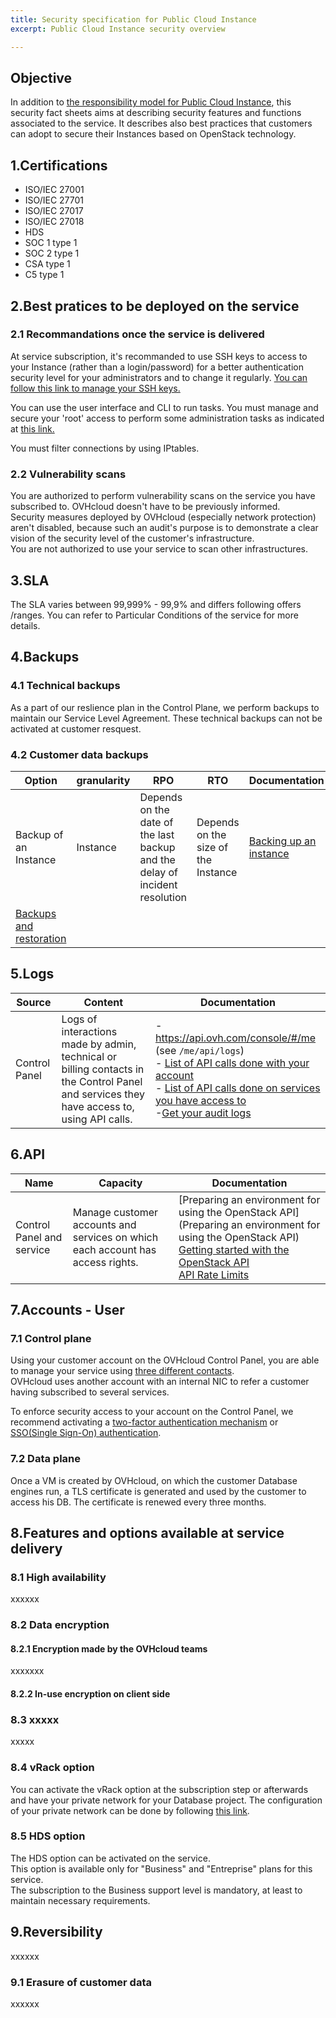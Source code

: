 ```yaml
---
title: Security specification for Public Cloud Instance
excerpt: Public Cloud Instance security overview

---
```


## Objective

In addition to [the responsibility model for Public Cloud Instance](/pages/public_cloud/compute/responsibility-model-instances), this security fact sheets aims at describing security features and functions associated to the service. It describes also best practices that customers can adopt to secure their Instances based on OpenStack technology.

## 1.Certifications

- ISO/IEC 27001
- ISO/IEC 27701
- ISO/IEC 27017
- ISO/IEC 27018
- HDS
- SOC 1 type 1
- SOC 2 type 1
- CSA type 1
- C5 type 1

## 2.Best pratices to be deployed on the service

### 2.1 Recommandations once the service is delivered

At service subscription, it's recommanded to use SSH keys to access to your Instance (rather than a login/password) for a better authentication security level for your administrators and to change it regularly. [You can follow this link to manage your SSH keys.](/pages/public_cloud/compute/public-cloud-first-steps)<br>

You can use the user interface and CLI to run tasks. You must manage and secure your 'root' access to perform some administration tasks as indicated at [this link.](/pages/public_cloud/compute/become_root_and_change_password) <br>

You must filter connections by using IPtables. 

### 2.2 Vulnerability scans

You are authorized to perform vulnerability scans on the service you have subscribed to. OVHcloud doesn't have to be previously informed.<br>
Security measures deployed by OVHcloud (especially network protection) aren't disabled, because such an audit's purpose is to demonstrate a clear vision of the security level of the customer's infrastructure.<br>
You are not authorized to use your service to scan other infrastructures.

## 3.SLA

The SLA varies between 99,999% - 99,9% and differs following offers /ranges.  You can refer to Particular Conditions of the service for more details. 

## 4.Backups

### 4.1 Technical backups

As a part of our reslience plan in the Control Plane, we perform backups to maintain our Service Level Agreement. These technical backups can not be activated at customer resquest. 

### 4.2 Customer data backups

| **Option** | **granularity** | **RPO** | **RTO** | **Documentation** |
| --- | --- | --- | --- | --- |
| Backup of an Instance | Instance | Depends on the date of the last backup and the delay of incident resolution | Depends on the size of the Instance | [Backing up an instance](/pages/public_cloud/compute/save_an_instance)<br>
[Backups and restoration](/pages/public_cloud/compute/create_restore_a_virtual_server_with_a_backup)|



## 5.Logs

| **Source** | **Content** | **Documentation** |
| --- | --- | --- |
| Control Panel | Logs of interactions made by admin, technical or billing contacts in the Control Panel and services they have access to, using API calls. |- <https://api.ovh.com/console/#/me> (see `/me/api/logs`)<br>- [List of API calls done with your account](https://api.ovh.com/console/#/me/api/logs/self~GET)<br>- [List of API calls done on services you have access to](https://api.ovh.com/console/#/me/api/logs/services~GET)<br>-[Get your audit logs](https://api.ovh.com/console/#/me/logs/audit~GET) |

## 6.API

| **Name** | **Capacity** | **Documentation** |
| --- | --- | --- |
| Control Panel and service | Manage customer accounts and services on which each account has access rights. | [Preparing an environment for using the OpenStack API](Preparing an environment for using the OpenStack API)<br>[Getting started with the OpenStack API](/pages/public_cloud/compute/starting_with_nova)<br>[API Rate Limits](/pages/public_cloud/compute/api_rate_limits) |

## 7.Accounts - User

### 7.1 Control plane

Using your customer account on the OVHcloud Control Panel, you are able to manage your service using [three different contacts](/pages/account_and_service_management/account_information/managing_contacts).<br>
OVHcloud uses another account with an internal NIC to refer a customer having subscribed to several services.

To enforce security access to your account on the Control Panel, we recommend activating a [two-factor authentication mechanism](/pages/account_and_service_management/account_information/secure-ovhcloud-account-with-2fa) or [SSO(Single Sign-On) authentication](/pages/account_and_service_management/account_information/ovhcloud-account-connect-saml-adfs).



### 7.2 Data plane

Once a VM is created by OVHcloud, on which the customer Database engines run, a TLS certificate is generated and used by the customer to access his DB. The certificate is renewed every three months.

## 8.Features and options available at service delivery

### 8.1 High availability

xxxxxx

### 8.2 Data encryption

#### 8.2.1 Encryption made by the OVHcloud teams

xxxxxxx


#### 8.2.2 In-use encryption on client side


### 8.3 xxxxx

xxxxx

### 8.4 vRack option

You can activate the vRack option at the subscription step or afterwards and have your private network for your Database project. The configuration of your private network can be done by following [this link](/pages/public_cloud/public_cloud_databases/databases_08_vrack).

### 8.5 HDS option

The HDS option can be activated on the service.<br>
This option is available only for "Business" and "Entreprise" plans for this service.<br>
The subscription to the Business support level is mandatory, at least to maintain necessary requirements.

## 9.Reversibility

xxxxxx


### 9.1 Erasure of customer data

xxxxxx

